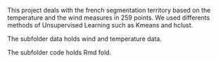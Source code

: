This project deals with the french segmentation territory based on the temperature and the wind measures in 259 points. We used differents methods of Unsupervised Learning such as Kmeans and hclust.

The subfolder data holds wind and temperature data.

The subfolder code holds Rmd fold.
